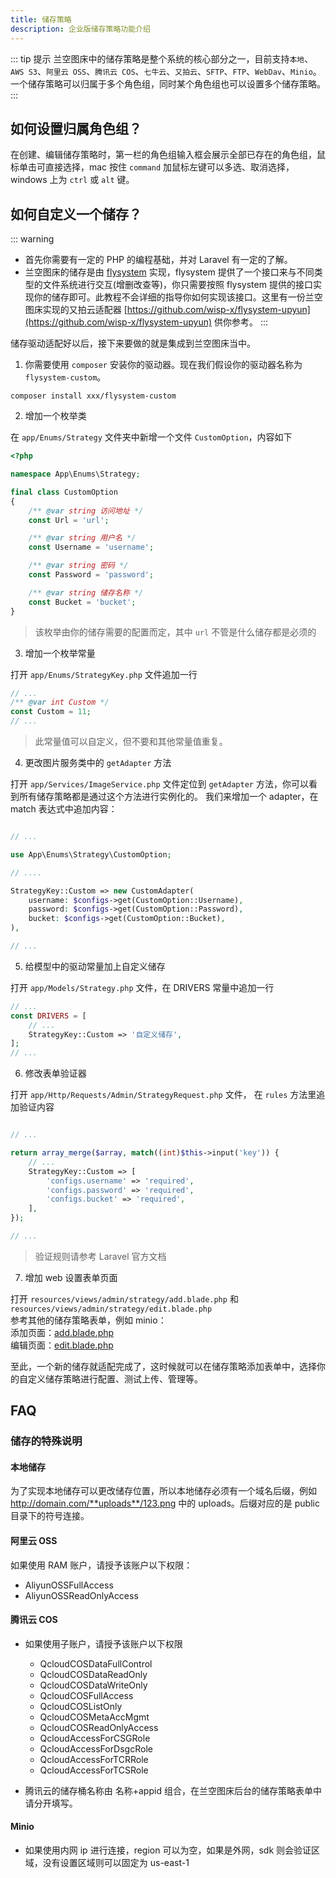 ```yaml
---
title: 储存策略
description: 企业版储存策略功能介绍
---
```


::: tip 提示
兰空图床中的储存策略是整个系统的核心部分之一，目前支持`本地`、`AWS S3`、`阿里云 OSS`、`腾讯云 COS`、`七牛云`、`又拍云`、`SFTP`、`FTP`、`WebDav`、`Minio`。
一个储存策略可以归属于多个角色组，同时某个角色组也可以设置多个储存策略。
:::

## 如何设置归属角色组？
在创建、编辑储存策略时，第一栏的角色组输入框会展示全部已存在的角色组，鼠标单击可直接选择，mac 按住 `command` 加鼠标左键可以多选、取消选择，windows 上为 `ctrl` 或 `alt` 键。

## 如何自定义一个储存？
::: warning
- 首先你需要有一定的 PHP 的编程基础，并对 Laravel 有一定的了解。
- 兰空图床的储存是由 [flysystem](https://flysystem.thephpleague.com/) 实现，flysystem 提供了一个接口来与不同类型的文件系统进行交互(增删改查等)，你只需要按照 flysystem 提供的接口实现你的储存即可。此教程不会详细的指导你如何实现该接口。这里有一份兰空图床实现的又拍云适配器 [https://github.com/wisp-x/flysystem-upyun](https://github.com/wisp-x/flysystem-upyun) 供你参考。
  :::

储存驱动适配好以后，接下来要做的就是集成到兰空图床当中。

1. 你需要使用 `composer` 安装你的驱动器。现在我们假设你的驱动器名称为 `flysystem-custom`。

`composer install xxx/flysystem-custom`

2. 增加一个枚举类

在 `app/Enums/Strategy` 文件夹中新增一个文件 `CustomOption`，内容如下

```php
<?php

namespace App\Enums\Strategy;

final class CustomOption
{
    /** @var string 访问地址 */
    const Url = 'url';

    /** @var string 用户名 */
    const Username = 'username';

    /** @var string 密码 */
    const Password = 'password';

    /** @var string 储存名称 */
    const Bucket = 'bucket';
}
```

> 该枚举由你的储存需要的配置而定，其中 `url` 不管是什么储存都是必须的

3. 增加一个枚举常量

打开 `app/Enums/StrategyKey.php` 文件追加一行
```php
// ...
/** @var int Custom */
const Custom = 11;
// ...
```

> 此常量值可以自定义，但不要和其他常量值重复。

4. 更改图片服务类中的 `getAdapter` 方法

打开 `app/Services/ImageService.php` 文件定位到 `getAdapter` 方法，你可以看到所有储存策略都是通过这个方法进行实例化的。
我们来增加一个 adapter，在 match 表达式中追加内容：
```php

// ...

use App\Enums\Strategy\CustomOption;

// ....

StrategyKey::Custom => new CustomAdapter(
    username: $configs->get(CustomOption::Username),
    password: $configs->get(CustomOption::Password),
    bucket: $configs->get(CustomOption::Bucket),
),

// ...
```

5. 给模型中的驱动常量加上自定义储存

打开 `app/Models/Strategy.php` 文件，在 DRIVERS 常量中追加一行

```php
// ...
const DRIVERS = [
    // ...
    StrategyKey::Custom => '自定义储存',
];
// ...
```

6. 修改表单验证器

打开 `app/Http/Requests/Admin/StrategyRequest.php` 文件， 在 `rules` 方法里追加验证内容

```php

// ...

return array_merge($array, match((int)$this->input('key')) {
    // ...
    StrategyKey::Custom => [
        'configs.username' => 'required',
        'configs.password' => 'required',
        'configs.bucket' => 'required',
    ],
});

// ...

```

> 验证规则请参考 Laravel 官方文档

7. 增加 web 设置表单页面

打开 `resources/views/admin/strategy/add.blade.php` 和 `resources/views/admin/strategy/edit.blade.php`  
参考其他的储存策略表单，例如 minio：  
添加页面：[add.blade.php](https://github.com/lsky-org/lsky-pro/blob/d428d535f571550ae1bf222672c4611ad93a0238/resources/views/admin/strategy/add.blade.php#L272-L297)  
编辑页面：[edit.blade.php](https://github.com/lsky-org/lsky-pro/blob/d428d535f571550ae1bf222672c4611ad93a0238/resources/views/admin/strategy/edit.blade.php#L293-L320)

至此，一个新的储存就适配完成了，这时候就可以在储存策略添加表单中，选择你的自定义储存策略进行配置、测试上传、管理等。

## FAQ
### 储存的特殊说明

#### 本地储存
为了实现本地储存可以更改储存位置，所以本地储存必须有一个域名后缀，例如 http://domain.com/**uploads**/123.png 中的 uploads。后缀对应的是 public 目录下的符号连接。

#### 阿里云 OSS
如果使用 RAM 账户，请授予该账户以下权限：
- AliyunOSSFullAccess
- AliyunOSSReadOnlyAccess

#### 腾讯云 COS
- 如果使用子账户，请授予该账户以下权限
    - QcloudCOSDataFullControl
    - QcloudCOSDataReadOnly
    - QcloudCOSDataWriteOnly
    - QcloudCOSFullAccess
    - QcloudCOSListOnly
    - QcloudCOSMetaAccMgmt
    - QcloudCOSReadOnlyAccess
    - QcloudAccessForCSGRole
    - QcloudAccessForDsgcRole
    - QcloudAccessForTCRRole
    - QcloudAccessForTCSRole

- 腾讯云的储存桶名称由 名称+appid 组合，在兰空图床后台的储存策略表单中请分开填写。

#### Minio
- 如果使用内网 ip 进行连接，region 可以为空，如果是外网，sdk 则会验证区域，没有设置区域则可以固定为 us-east-1

<CommentService />